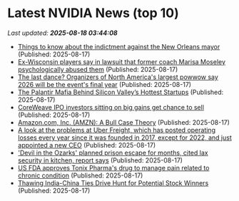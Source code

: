 # Latest NVIDIA News (top 10)
_Last updated: **2025-08-18 03:44:08**_

- [Things to know about the indictment against the New Orleans mayor](https://biztoc.com/x/fb68cb30baf50340) (Published: 2025-08-17)
- [Ex-Wisconsin players say in lawsuit that former coach Marisa Moseley psychologically abused them](https://biztoc.com/x/394f9695af41c01c) (Published: 2025-08-17)
- [The last dance? Organizers of North America's largest powwow say 2026 will be the event's final year](https://biztoc.com/x/1867497f89e58a0a) (Published: 2025-08-17)
- [The Palantir Mafia Behind Silicon Valley’s Hottest Startups](https://biztoc.com/x/56c2ba107ed60487) (Published: 2025-08-17)
- [CoreWeave IPO investors sitting on big gains get chance to sell](https://economictimes.indiatimes.com/tech/technology/coreweave-ipo-investors-sitting-on-big-gains-get-chance-to-sell/articleshow/123341567.cms) (Published: 2025-08-17)
- [Amazon.com, Inc. (AMZN): A Bull Case Theory](https://finance.yahoo.com/news/amazon-com-inc-amzn-bull-024329139.html) (Published: 2025-08-17)
- [A look at the problems at Uber Freight, which has posted operating losses every year since it was founded in 2017, except for 2022, and just appointed a new CEO](https://biztoc.com/x/e0a3b207373aa3d3) (Published: 2025-08-17)
- ['Devil in the Ozarks' planned prison escape for months, cited lax security in kitchen, report says](https://biztoc.com/x/f66bc4a7f5cdf513) (Published: 2025-08-17)
- [US FDA approves Tonix Pharma's drug to manage pain related to chronic condition](https://biztoc.com/x/37b90b2f0f99d528) (Published: 2025-08-17)
- [Thawing India-China Ties Drive Hunt for Potential Stock Winners](https://biztoc.com/x/6000554c7c975ae9) (Published: 2025-08-17)
